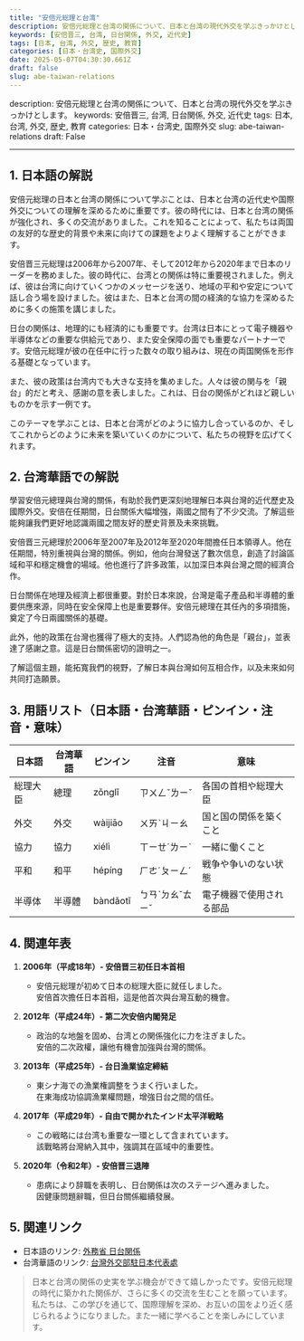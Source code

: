```yaml
---
title: "安倍元総理と台湾"
description: 安倍元総理と台湾の関係について、日本と台湾の現代外交を学ぶきっかけとします。
keywords: [安倍晋三, 台湾, 日台関係, 外交, 近代史]
tags: [日本, 台湾, 外交, 歴史, 教育]
categories: [日本・台湾史, 国際外交]
date: 2025-05-07T04:30:30.661Z
draft: false
slug: abe-taiwan-relations
---
```


description: 安倍元総理と台湾の関係について、日本と台湾の現代外交を学ぶきっかけとします。
keywords: 安倍晋三, 台湾, 日台関係, 外交, 近代史
tags: 日本, 台湾, 外交, 歴史, 教育
categories: 日本・台湾史, 国際外交
slug: abe-taiwan-relations
draft: False

---

## 1. 日本語の解説

安倍元総理の日本と台湾の関係について学ぶことは、日本と台湾の近代史や国際外交についての理解を深めるために重要です。彼の時代には、日本と台湾の関係が強化され、多くの交流がありました。これを知ることによって、私たちは両国の友好的な歴史的背景や未来に向けての課題をよりよく理解することができます。

安倍晋三元総理は2006年から2007年、そして2012年から2020年まで日本のリーダーを務めました。彼の時代に、台湾との関係は特に重要視されました。例えば、彼は台湾に向けていくつかのメッセージを送り、地域の平和や安定について話し合う場を設けました。彼はまた、日本と台湾の間の経済的な協力を深めるために多くの施策を講じました。

日台の関係は、地理的にも経済的にも重要です。台湾は日本にとって電子機器や半導体などの重要な供給元であり、また安全保障の面でも重要なパートナーです。安倍元総理が彼の在任中に行った数々の取り組みは、現在の両国関係を形作る基礎となっています。

また、彼の政策は台湾内でも大きな支持を集めました。人々は彼の関与を「親台」的だと考え、感謝の意を表しました。これは、日台の関係がどれほど親しいものかを示す一例です。

このテーマを学ぶことは、日本と台湾がどのように協力し合っているのか、そしてこれからどのように未来を築いていくのかについて、私たちの視野を広げてくれます。

## 2. 台湾華語での解説

學習安倍元總理與台灣的關係，有助於我們更深刻地理解日本與台灣的近代歷史及國際外交。安倍在任期間，日台關係大幅增強，兩國之間有了不少交流。了解這些能夠讓我們更好地認識兩國之間友好的歷史背景及未來挑戰。

安倍晋三元總理於2006年至2007年及2012年至2020年間擔任日本領導人。他在任期間，特別重視與台灣的關係。例如，他向台灣發送了數次信息，創造了討論區域和平和穩定機會的場域。他也進行了許多政策，以加深日本與台灣之間的經濟合作。

日台關係在地理及經濟上都很重要。對於日本來說，台灣是電子產品和半導體的重要供應來源，同時在安全保障上也是重要夥伴。安倍元總理在其任內的多項措施，奠定了今日兩國關係的基礎。

此外，他的政策在台灣也獲得了極大的支持。人們認為他的角色是「親台」，並表達了感謝之意。這是日台關係密切的證明之一。

了解這個主題，能拓寬我們的視野，了解日本與台灣如何互相合作，以及未來如何共同打造願景。

## 3. 用語リスト（日本語・台湾華語・ピンイン・注音・意味）

| 日本語    | 台湾華語    | ピンイン       | 注音   | 意味                      |
|-----------|------------|---------------|--------|--------------------------|
| 総理大臣  | 總理       | zǒnglǐ        | ㄗㄨㄥˇㄌㄧˇ    | 各国の首相や総理大臣        |
| 外交       | 外交       | wàijiāo       | ㄨㄞˋㄐㄧㄠ     | 国と国の関係を築くこと      |
| 協力      | 協力       | xiélì         | ㄒㄧㄝˊㄌㄧˋ     | 一緒に働くこと              |
| 平和       | 和平       | hépíng        | ㄏㄜˊㄆㄧㄥˊ     | 戦争や争いのない状態        |
| 半導体    | 半導體     | bàndǎotǐ      | ㄅㄢˋㄉㄠˇㄊㄧˇ | 電子機器で使用される部品    |

## 4. 関連年表

1. **2006年（平成18年）- 安倍晋三初任日本首相**
   - 安倍元総理が初めて日本の総理大臣に就任しました。  
   安倍首次擔任日本首相，這是他首次與台灣互動的機會。

2. **2012年（平成24年）- 第二次安倍内閣発足**
   - 政治的な地盤を固め、台湾との関係強化に力を注ぎました。  
   安倍的二次政權，讓他有機會加強與台灣的關係。

3. **2013年（平成25年）- 台日漁業協定締結**
   - 東シナ海での漁業権調整をうまく行いました。  
   在東海成功協調漁業權問題，增強日台之間的信任。

4. **2017年（平成29年）- 自由で開かれたインド太平洋戦略**
   - この戦略には台湾も重要な一環として含まれています。  
   該戰略將台灣納入其中，強調其在區域中的重要性。

5. **2020年（令和2年）- 安倍晋三退陣**
   - 患病により辞職を表明し、日台関係は次のステージへ進みました。  
   因健康問題辭職，但日台關係繼續發展。

## 5. 関連リンク

- 日本語のリンク: [外務省 日台関係](https://www.mofa.go.jp/mofaj/area/taiwan/)
- 台湾華語のリンク: [台灣外交部駐日本代表處](https://www.roc-taiwan.org/jp/post/8.html)

> 日本と台湾の関係の史実を学ぶ機会ができて嬉しかったです。安倍元総理の時代に築かれた関係が、さらに多くの交流を生むことを願っています。私たちは、この学びを通じて、国際理解を深め、お互いの国をより近く感じられるようになりました。また一緒に学べることを楽しみにしています。